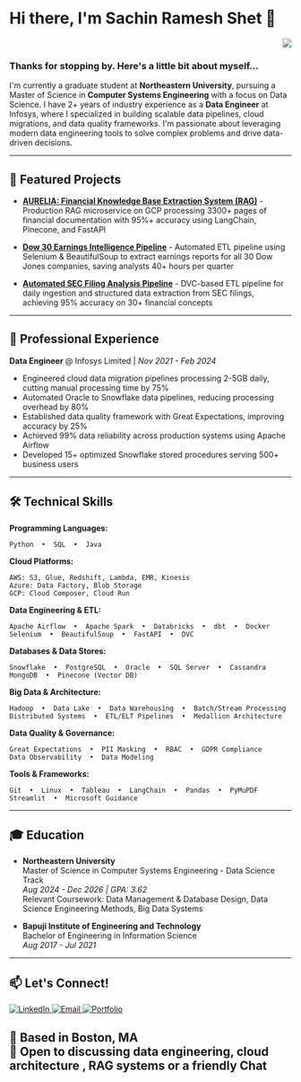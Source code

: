 # Hi there, I'm Sachin Ramesh Shet 👋

<p align="right">
  <img src="https://komarev.com/ghpvc/?username=YourGitHubUsername&color=blue">
</p>

### Thanks for stopping by. Here's a little bit about myself...

I'm currently a graduate student at **Northeastern University**, pursuing a Master of Science in **Computer Systems Engineering** with a focus on Data Science. I have 2+ years of industry experience as a **Data Engineer** at Infosys, where I specialized in building scalable data pipelines, cloud migrations, and data quality frameworks. I'm passionate about leveraging modern data engineering tools to solve complex problems and drive data-driven decisions.

---

## 🚀 Featured Projects

- **[AURELIA: Financial Knowledge Base Extraction System (RAG)](https://github.com/YourUsername/project-link)** - Production RAG microservice on GCP processing 3300+ pages of financial documentation with 95%+ accuracy using LangChain, Pinecone, and FastAPI

- **[Dow 30 Earnings Intelligence Pipeline](https://github.com/YourUsername/project-link)** - Automated ETL pipeline using Selenium & BeautifulSoup to extract earnings reports for all 30 Dow Jones companies, saving analysts 40+ hours per quarter

- **[Automated SEC Filing Analysis Pipeline](https://github.com/YourUsername/project-link)** - DVC-based ETL pipeline for daily ingestion and structured data extraction from SEC filings, achieving 95% accuracy on 30+ financial concepts

---

## 💼 Professional Experience

**Data Engineer** @ Infosys Limited | *Nov 2021 - Feb 2024*

- Engineered cloud data migration pipelines processing 2-5GB daily, cutting manual processing time by 75%
- Automated Oracle to Snowflake data pipelines, reducing processing overhead by 80%
- Established data quality framework with Great Expectations, improving accuracy by 25%
- Achieved 99% data reliability across production systems using Apache Airflow
- Developed 15+ optimized Snowflake stored procedures serving 500+ business users

---

## 🛠️ Technical Skills

**Programming Languages:**
```
Python  •  SQL  •  Java
```

**Cloud Platforms:**
```
AWS: S3, Glue, Redshift, Lambda, EMR, Kinesis
Azure: Data Factory, Blob Storage
GCP: Cloud Composer, Cloud Run
```

**Data Engineering & ETL:**
```
Apache Airflow  •  Apache Spark  •  Databricks  •  dbt  •  Docker
Selenium  •  BeautifulSoup  •  FastAPI  •  DVC
```

**Databases & Data Stores:**
```
Snowflake  •  PostgreSQL  •  Oracle  •  SQL Server  •  Cassandra
MongoDB  •  Pinecone (Vector DB)
```

**Big Data & Architecture:**
```
Hadoop  •  Data Lake  •  Data Warehousing  •  Batch/Stream Processing
Distributed Systems  •  ETL/ELT Pipelines  •  Medallion Architecture
```

**Data Quality & Governance:**
```
Great Expectations  •  PII Masking  •  RBAC  •  GDPR Compliance
Data Observability  •  Data Modeling
```

**Tools & Frameworks:**
```
Git  •  Linux  •  Tableau  •  LangChain  •  Pandas  •  PyMuPDF
Streamlit  •  Microsoft Guidance
```

---

## 🎓 Education

- **Northeastern University**  
  Master of Science in Computer Systems Engineering - Data Science Track  
  *Aug 2024 - Dec 2026 | GPA: 3.62*  
  Relevant Coursework: Data Management & Database Design, Data Science Engineering Methods, Big Data Systems

- **Bapuji Institute of Engineering and Technology**  
  Bachelor of Engineering in Information Science  
  *Aug 2017 - Jul 2021*

---

## 📫 Let's Connect!

<p align="left">
  <a href="https://www.linkedin.com/in/yourprofile">
    <img src="https://img.shields.io/badge/LinkedIn-0077B5?style=for-the-badge&logo=linkedin&logoColor=white" alt="LinkedIn">
  </a>
  <a href="mailto:shet.sa@northeastern.edu">
    <img src="https://img.shields.io/badge/Email-D14836?style=for-the-badge&logo=gmail&logoColor=white" alt="Email">
  </a>
  <a href="https://yourportfolio.com">
    <img src="https://img.shields.io/badge/Portfolio-000000?style=for-the-badge&logo=About.me&logoColor=white" alt="Portfolio">
  </a>
</p>

📍 Based in Boston, MA  
💬 Open to discussing data engineering, cloud architecture , RAG systems or a friendly Chat
---

